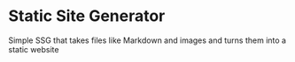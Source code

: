 # Static Site Generator

Simple SSG that takes files like Markdown and images and turns them into a static website
